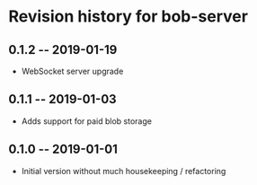 # Revision history for bob-server

## 0.1.2 -- 2019-01-19

* WebSocket server upgrade

## 0.1.1 -- 2019-01-03

* Adds support for paid blob storage

## 0.1.0 -- 2019-01-01

* Initial version without much housekeeping / refactoring
